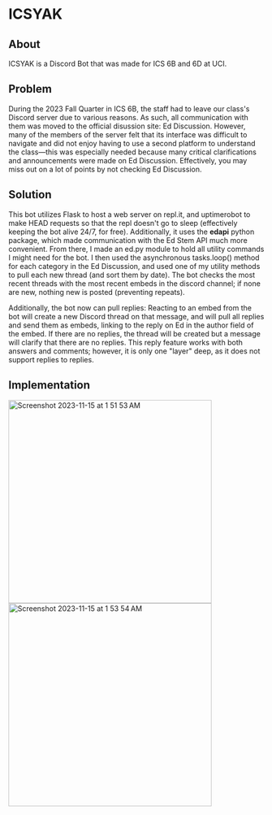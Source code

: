# ICSYAK
## About
ICSYAK is a Discord Bot that was made for ICS 6B and 6D at UCI. 
## Problem
During the 2023 Fall Quarter in ICS 6B, the staff had to leave our class's Discord server due to various reasons. As such, all communication with them was moved to the official disussion site: Ed Discussion.
However, many of the members of the server felt that its interface was difficult to navigate and did not enjoy having to use a second platform to understand the class—this was especially needed because many critical clarifications and announcements were made on Ed Discussion. Effectively, you may miss out on a lot of points by not checking Ed Discussion.
## Solution
This bot utilizes Flask to host a web server on repl.it, and uptimerobot to make HEAD requests so that the repl doesn't go to sleep (effectively keeping the bot alive 24/7, for free). Additionally, it uses the **edapi** python package, which made communication with the Ed Stem API much more convenient. From there, I made an ed.py module to hold all utility commands I might need for the bot. I then used the asynchronous tasks.loop() method for each category in the Ed Discussion, and used one of my utility methods to pull each new thread (and sort them by date). The bot checks the most recent threads with the most recent embeds in the discord channel; if none are new, nothing new is posted (preventing repeats).

Additionally, the bot now can pull replies: Reacting to an embed from the bot will create a new Discord thread on that message, and will pull all replies and send them as embeds, linking to the reply on Ed in the author field of the embed. If there are no replies, the thread will be created but a message will clarify that there are no replies. This reply feature works with both answers and comments; however, it is only one "layer" deep, as it does not support replies to replies.
## Implementation
<img height="400" align="center" alt="Screenshot 2023-11-15 at 1 51 53 AM" src="https://github.com/YKawesome/ICSYAK/assets/72176181/b3a86909-859d-4858-8401-8603b4f23a0c"><img height="400" align="center" alt="Screenshot 2023-11-15 at 1 53 54 AM" src="https://github.com/YKawesome/ICSYAK/assets/72176181/4f9bfe3e-3688-4d27-a43c-2d662925152c">
